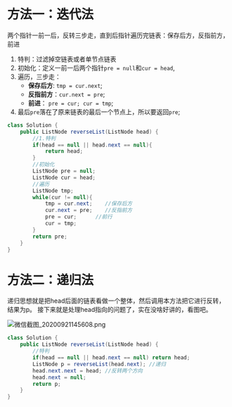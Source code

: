 # 方法一：迭代法
两个指针一前一后，反转三步走，直到后指针遍历完链表：保存后方，反指前方，前进
1. 特判：过滤掉空链表或者单节点链表
2. 初始化：定义一前一后两个指针`pre = null`和`cur = head`,
2. 遍历，三步走：
    - **保存后方**: `tmp = cur.next`;
    - **反指前方**：`cur.next = pre`;
    - **前进**： `pre = cur; cur = tmp`;
3. 最后`pre`落在了原来链表的最后一个节点上，所以要返回`pre`;
```java []
class Solution {
    public ListNode reverseList(ListNode head) {
        //1.特判
        if(head == null || head.next == null){
            return head;
        }
        //初始化
        ListNode pre = null;
        ListNode cur = head;
        //遍历
        ListNode tmp;
        while(cur != null){
            tmp = cur.next;    //保存后方
            cur.next = pre;    //反指前方
            pre = cur;      //前行
            cur = tmp;
        }
        return pre;
    }
}
```
# 方法二：递归法

递归思想就是把head后面的链表看做一个整体，然后调用本方法把它进行反转，结果为p。
接下来就是处理head指向的问题了，实在没啥好讲的，看图吧。

![微信截图_20200921145608.png](https://pic.leetcode-cn.com/1600671579-KCTIMZ-%E5%BE%AE%E4%BF%A1%E6%88%AA%E5%9B%BE_20200921145608.png)

```java []
class Solution {
    public ListNode reverseList(ListNode head) {
        //特判
        if(head == null || head.next == null) return head;      
        ListNode p = reverseList(head.next); //递归
        head.next.next = head; //反转两个方向
        head.next = null;
        return p;
    }
}
```

